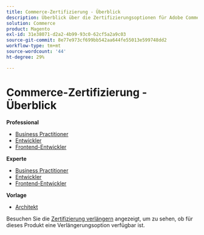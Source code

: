 ```yaml
---
title: Commerce-Zertifizierung - Überblick
description: Überblick über die Zertifizierungsoptionen für Adobe Commerce
solution: Commerce
product: Magento
exl-id: 31e38071-d2a2-4b99-93c0-62cf5a2a9c03
source-git-commit: 8e77e973cf699bb542aa644fe55013e599748dd2
workflow-type: tm+mt
source-wordcount: '44'
ht-degree: 29%

---
```


# Commerce-Zertifizierung - Überblick

**Professional**

* [Business Practitioner](/help/certifications/ac/ac-p-business.md) <!--AD0-E712-->
* [Entwickler](/help/certifications/ac/ac-p-developer.md) <!--AD0-E717-->
* [Frontend-Entwickler](/help/certifications/ac/ac-p-fedeveloper0623.md) <!--AD0-E721-->

**Experte**

* [Business Practitioner](/help/certifications/ac/ac-e-business.md) <!--AD0-E708-->
* [Entwickler](/help/certifications/ac/ac-e-developer.md) <!--AD0-E716-->
* [Frontend-Entwickler](/help/certifications/ac/ac-e-fedeveloper0623.md) <!--AD0-E720-->

**Vorlage**

* [Architekt](/help/certifications/ac/ac-m-architect.md) <!--AD0-E718-->

Besuchen Sie die [Zertifizierung verlängern](/help/certifications/renew.md) angezeigt, um zu sehen, ob für dieses Produkt eine Verlängerungsoption verfügbar ist.
